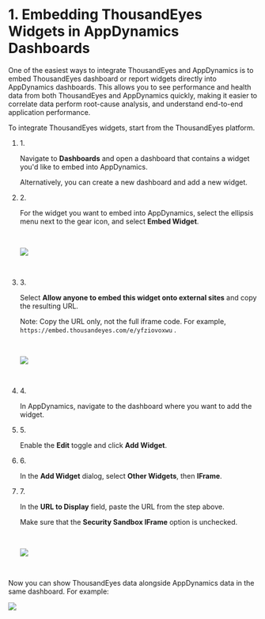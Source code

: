 # 1. Embedding ThousandEyes Widgets in AppDynamics Dashboards

One of the easiest ways to integrate ThousandEyes and AppDynamics is to embed ThousandEyes dashboard or report widgets directly into AppDynamics dashboards. This allows you to see performance and health data from both ThousandEyes and AppDynamics quickly, making it easier to correlate data perform root-cause analysis, and understand end-to-end application performance.

To integrate ThousandEyes widgets, start from the ThousandEyes platform.

1.  1\.

    Navigate to **Dashboards** and open a dashboard that contains a widget you'd like to embed into AppDynamics.

    Alternatively, you can create a new dashboard and add a new widget.
2.  2\.

    For the widget you want to embed into AppDynamics, select the ellipsis menu next to the gear icon, and select **Embed Widget**.

    ​

    ![](https://2360053865-files.gitbook.io/\~/files/v0/b/gitbook-x-prod.appspot.com/o/spaces%2F-M4QARF6s57qxMrOHDTZ%2Fuploads%2Fgit-blob-d7f8c48970232c26600421689507429dc2922a18%2Fmonitoring-guides\_appdynamics\_integration-widgets-1.png?alt=media)

    ​
3.  3\.

    Select **Allow anyone to embed this widget onto external sites** and copy the resulting URL.

    Note: Copy the URL only, not the full iframe code. For example, `https://embed.thousandeyes.com/e/yfziovoxwu` .

    ​

    ![](https://2360053865-files.gitbook.io/\~/files/v0/b/gitbook-x-prod.appspot.com/o/spaces%2F-M4QARF6s57qxMrOHDTZ%2Fuploads%2Fgit-blob-51dcf2c6fab8c0a73d47c7c943c47e78c0eb32ff%2Fmonitoring-guides\_appdynamics\_integration-widgets-2.png?alt=media)

    ​
4.  4\.

    In AppDynamics, navigate to the dashboard where you want to add the widget.
5.  5\.

    Enable the **Edit** toggle and click **Add Widget**.
6.  6\.

    In the **Add Widget** dialog, select **Other Widgets**, then **IFrame**.
7.  7\.

    In the **URL to Display** field, paste the URL from the step above.

    Make sure that the **Security Sandbox IFrame** option is unchecked.

    ​

    ![](https://2360053865-files.gitbook.io/\~/files/v0/b/gitbook-x-prod.appspot.com/o/spaces%2F-M4QARF6s57qxMrOHDTZ%2Fuploads%2Fgit-blob-bc0f366618aacd28ee795328f08bc0ef97fb0369%2Fmonitoring-guides\_appdynamics\_integration-widgets-3.png?alt=media)

    ​

Now you can show ThousandEyes data alongside AppDynamics data in the same dashboard. For example:

![](https://2360053865-files.gitbook.io/\~/files/v0/b/gitbook-x-prod.appspot.com/o/spaces%2F-M4QARF6s57qxMrOHDTZ%2Fuploads%2Fgit-blob-f603b7e9fb349661de8341cd543022e7b816deed%2Fmonitoring-guides\_appdynamics\_integration-widgets-4.png?alt=media)
